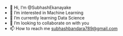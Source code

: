 - 👋 Hi, I’m @SubhashEkanayake
- 👀 I’m interested in Machine Learning
- 🌱 I’m currently learning Data Science
- 💞️ I’m looking to collaborate on with you
- 📫 How to reach me subhashbandara789@gmail.com

<!---
SubhashEkanayake/SubhashEkanayake is a ✨ special ✨ repository because its `README.md` (this file) appears on your GitHub profile.
You can click the Preview link to take a look at your changes.
--->
